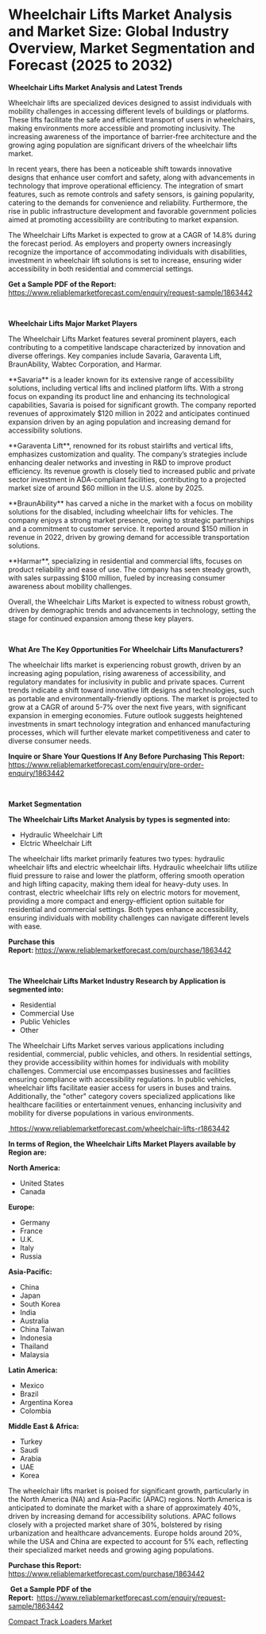 <p><h1>Wheelchair Lifts Market Analysis and Market Size: Global Industry Overview, Market Segmentation and Forecast (2025 to 2032)</h1></p><p><strong>Wheelchair Lifts Market Analysis and Latest Trends</strong></p>
<p><p>Wheelchair lifts are specialized devices designed to assist individuals with mobility challenges in accessing different levels of buildings or platforms. These lifts facilitate the safe and efficient transport of users in wheelchairs, making environments more accessible and promoting inclusivity. The increasing awareness of the importance of barrier-free architecture and the growing aging population are significant drivers of the wheelchair lifts market. </p><p>In recent years, there has been a noticeable shift towards innovative designs that enhance user comfort and safety, along with advancements in technology that improve operational efficiency. The integration of smart features, such as remote controls and safety sensors, is gaining popularity, catering to the demands for convenience and reliability. Furthermore, the rise in public infrastructure development and favorable government policies aimed at promoting accessibility are contributing to market expansion.</p><p>The Wheelchair Lifts Market is expected to grow at a CAGR of 14.8% during the forecast period. As employers and property owners increasingly recognize the importance of accommodating individuals with disabilities, investment in wheelchair lift solutions is set to increase, ensuring wider accessibility in both residential and commercial settings.</p></p>
<p><strong>Get a Sample PDF of the Report:&nbsp;</strong> <a href="https://www.reliablemarketforecast.com/enquiry/request-sample/1863442?utm_campaign=1097&utm_medium=2&utm_source=Github&utm_content=ia&utm_term=19022025&utm_id=wheelchair-lifts">https://www.reliablemarketforecast.com/enquiry/request-sample/1863442</a></p>
<p>&nbsp;</p>
<p><strong>Wheelchair Lifts Major Market Players</strong></p>
<p><p>The Wheelchair Lifts Market features several prominent players, each contributing to a competitive landscape characterized by innovation and diverse offerings. Key companies include Savaria, Garaventa Lift, BraunAbility, Wabtec Corporation, and Harmar.</p><p>**Savaria** is a leader known for its extensive range of accessibility solutions, including vertical lifts and inclined platform lifts. With a strong focus on expanding its product line and enhancing its technological capabilities, Savaria is poised for significant growth. The company reported revenues of approximately $120 million in 2022 and anticipates continued expansion driven by an aging population and increasing demand for accessibility solutions.</p><p>**Garaventa Lift**, renowned for its robust stairlifts and vertical lifts, emphasizes customization and quality. The company’s strategies include enhancing dealer networks and investing in R&D to improve product efficiency. Its revenue growth is closely tied to increased public and private sector investment in ADA-compliant facilities, contributing to a projected market size of around $60 million in the U.S. alone by 2025.</p><p>**BraunAbility** has carved a niche in the market with a focus on mobility solutions for the disabled, including wheelchair lifts for vehicles. The company enjoys a strong market presence, owing to strategic partnerships and a commitment to customer service. It reported around $150 million in revenue in 2022, driven by growing demand for accessible transportation solutions.</p><p>**Harmar**, specializing in residential and commercial lifts, focuses on product reliability and ease of use. The company has seen steady growth, with sales surpassing $100 million, fueled by increasing consumer awareness about mobility challenges.</p><p>Overall, the Wheelchair Lifts Market is expected to witness robust growth, driven by demographic trends and advancements in technology, setting the stage for continued expansion among these key players.</p></p>
<p>&nbsp;</p>
<p><strong>What Are The Key Opportunities For Wheelchair Lifts Manufacturers?</strong></p>
<p><p>The wheelchair lifts market is experiencing robust growth, driven by an increasing aging population, rising awareness of accessibility, and regulatory mandates for inclusivity in public and private spaces. Current trends indicate a shift toward innovative lift designs and technologies, such as portable and environmentally-friendly options. The market is projected to grow at a CAGR of around 5-7% over the next five years, with significant expansion in emerging economies. Future outlook suggests heightened investments in smart technology integration and enhanced manufacturing processes, which will further elevate market competitiveness and cater to diverse consumer needs.</p></p>
<p><strong>Inquire or Share Your Questions If Any Before Purchasing This Report:</strong> <a href="https://www.reliablemarketforecast.com/enquiry/pre-order-enquiry/1863442?utm_campaign=1097&utm_medium=2&utm_source=Github&utm_content=ia&utm_term=19022025&utm_id=wheelchair-lifts">https://www.reliablemarketforecast.com/enquiry/pre-order-enquiry/1863442</a></p>
<p>&nbsp;</p>
<p><strong>Market Segmentation</strong></p>
<p><strong>The Wheelchair Lifts Market Analysis by types is segmented into:</strong></p>
<p><ul><li>Hydraulic Wheelchair Lift</li><li>Elctric Wheelchair Lift</li></ul></p>
<p><p>The wheelchair lifts market primarily features two types: hydraulic wheelchair lifts and electric wheelchair lifts. Hydraulic wheelchair lifts utilize fluid pressure to raise and lower the platform, offering smooth operation and high lifting capacity, making them ideal for heavy-duty uses. In contrast, electric wheelchair lifts rely on electric motors for movement, providing a more compact and energy-efficient option suitable for residential and commercial settings. Both types enhance accessibility, ensuring individuals with mobility challenges can navigate different levels with ease.</p></p>
<p><strong>Purchase this Report:&nbsp;</strong><a href="https://www.reliablemarketforecast.com/purchase/1863442?utm_campaign=1097&utm_medium=2&utm_source=Github&utm_content=ia&utm_term=19022025&utm_id=wheelchair-lifts">https://www.reliablemarketforecast.com/purchase/1863442</a></p>
<p>&nbsp;</p>
<p><strong>The Wheelchair Lifts Market Industry Research by Application is segmented into:</strong></p>
<p><ul><li>Residential</li><li>Commercial Use</li><li>Public Vehicles</li><li>Other</li></ul></p>
<p><p>The Wheelchair Lifts Market serves various applications including residential, commercial, public vehicles, and others. In residential settings, they provide accessibility within homes for individuals with mobility challenges. Commercial use encompasses businesses and facilities ensuring compliance with accessibility regulations. In public vehicles, wheelchair lifts facilitate easier access for users in buses and trains. Additionally, the "other" category covers specialized applications like healthcare facilities or entertainment venues, enhancing inclusivity and mobility for diverse populations in various environments.</p></p>
<p><a href="https://www.reliablemarketforecast.com/wheelchair-lifts-r1863442?utm_campaign=1097&utm_medium=2&utm_source=Github&utm_content=ia&utm_term=19022025&utm_id=wheelchair-lifts">&nbsp;https://www.reliablemarketforecast.com/wheelchair-lifts-r1863442</a></p>
<p><strong>In terms of Region, the Wheelchair Lifts Market Players available by Region are:</strong></p>
<p>
    <p> <strong> North America: </strong>
        <ul>
            <li>United States</li>
            <li>Canada</li>
        </ul>
        </p> 
    <p> <strong> Europe: </strong>
        <ul>
            <li>Germany</li>
            <li>France</li>
            <li>U.K.</li>
            <li>Italy</li>
            <li>Russia</li>
        </ul>
        </p> 
    <p> <strong> Asia-Pacific: </strong>
        <ul>
            <li>China</li>
            <li>Japan</li>
            <li>South Korea</li>
            <li>India</li>
            <li>Australia</li>
            <li>China Taiwan</li>
            <li>Indonesia</li>
            <li>Thailand</li>
            <li>Malaysia</li>
        </ul>
        </p> 
    <p> <strong> Latin America: </strong>
        <ul>
            <li>Mexico</li>
            <li>Brazil</li>
            <li>Argentina Korea</li>
            <li>Colombia</li>
        </ul>
        </p> 
    <p> <strong> Middle East & Africa: </strong>
        <ul>
            <li>Turkey</li>
            <li>Saudi</li>
            <li>Arabia</li>
            <li>UAE</li>
            <li>Korea</li>
        </ul>
    </p>
    </p>
<p><p>The wheelchair lifts market is poised for significant growth, particularly in the North America (NA) and Asia-Pacific (APAC) regions. North America is anticipated to dominate the market with a share of approximately 40%, driven by increasing demand for accessibility solutions. APAC follows closely with a projected market share of 30%, bolstered by rising urbanization and healthcare advancements. Europe holds around 20%, while the USA and China are expected to account for 5% each, reflecting their specialized market needs and growing aging populations.</p></p>
<p><strong>Purchase this Report: </strong><a href="https://www.reliablemarketforecast.com/purchase/1863442?utm_campaign=1097&utm_medium=2&utm_source=Github&utm_content=ia&utm_term=19022025&utm_id=wheelchair-lifts">https://www.reliablemarketforecast.com/purchase/1863442</a></p>
<p>&nbsp;<strong>Get a Sample PDF of the Report:&nbsp;&nbsp;</strong><a href="https://www.reliablemarketforecast.com/enquiry/request-sample/1863442?utm_campaign=1097&utm_medium=2&utm_source=Github&utm_content=ia&utm_term=19022025&utm_id=wheelchair-lifts">https://www.reliablemarketforecast.com/enquiry/request-sample/1863442</a></p>
<p><strong></strong></p>
<p><p><a href="https://github.com/castoriffic/Market-Research-Report-List-5/blob/main/compact-track-loaders-market.md?utm_campaign=1097&utm_medium=2&utm_source=Github&utm_content=ia&utm_term=19022025&utm_id=wheelchair-lifts">Compact Track Loaders Market</a></p></p>